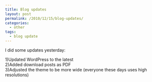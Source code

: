 ```yaml
---
title: Blog updates
layout: post
permalink: /2010/12/15/blog-updates/
categories:
  - other
tags:
  - blog update
---
```

I did some updates yesterday:

1)Updated WordPress to the latest  
2)Added download posts as PDF  
3)Adjusted the theme to be more wide (everyone these days uses high resolutions)